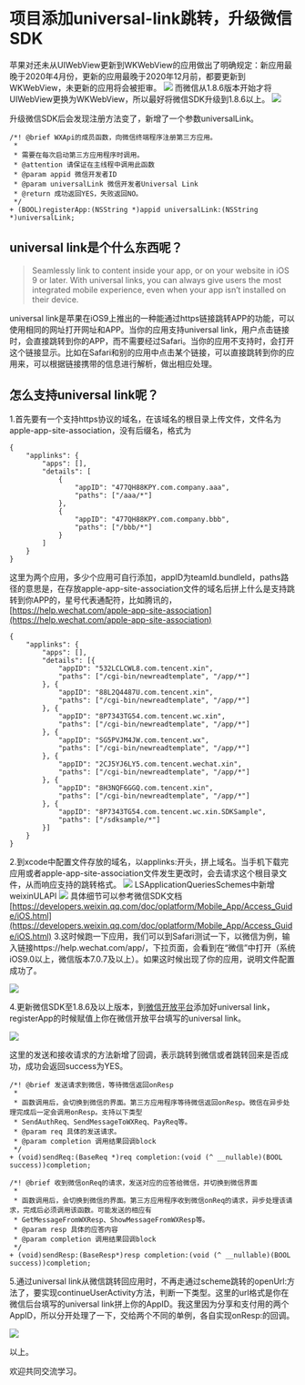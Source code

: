 # 项目添加universal-link跳转，升级微信SDK
苹果对还未从UIWebView更新到WKWebView的应用做出了明确规定：新应用最晚于2020年4月份，更新的应用最晚于2020年12月前，都要更新到WKWebView，未更新的应用将会被拒审。
![](https://upload-images.jianshu.io/upload_images/2360306-00c815c04dcb37dc.png?imageMogr2/auto-orient/strip|imageView2/2/w/1200)
而微信从1.8.6版本开始才将UIWebView更换为WKWebView，所以最好将微信SDK升级到1.8.6以上。
![](https://upload-images.jianshu.io/upload_images/2360306-af26e5b63183a69e.png?imageMogr2/auto-orient/strip|imageView2/2/w/658)

升级微信SDK后会发现注册方法变了，新增了一个参数universalLink。
```
/*! @brief WXApi的成员函数，向微信终端程序注册第三方应用。
 *
 * 需要在每次启动第三方应用程序时调用。
 * @attention 请保证在主线程中调用此函数
 * @param appid 微信开发者ID
 * @param universalLink 微信开发者Universal Link
 * @return 成功返回YES，失败返回NO。
 */
+ (BOOL)registerApp:(NSString *)appid universalLink:(NSString *)universalLink;
```
## universal link是个什么东西呢？
>Seamlessly link to content inside your app, or on your website in iOS 9 or later. With universal links, you can always give users the most integrated mobile experience, even when your app isn’t installed on their device.

universal link是苹果在iOS9上推出的一种能通过https链接跳转APP的功能，可以使用相同的网址打开网址和APP。当你的应用支持universal link，用户点击链接时，会直接跳转到你的APP，而不需要经过Safari。当你的应用不支持时，会打开这个链接显示。比如在Safari和别的应用中点击某个链接，可以直接跳转到你的应用来，可以根据链接携带的信息进行解析，做出相应处理。
## 怎么支持universal link呢？
1.首先要有一个支持https协议的域名，在该域名的根目录上传文件，文件名为apple-app-site-association，没有后缀名，格式为
```
{
    "applinks": {
        "apps": [],
        "details": [
            {
                "appID": "477QH88KPY.com.company.aaa",
                "paths": ["/aaa/*"]
            },
            {
                "appID": "477QH88KPY.com.company.bbb",
                "paths": ["/bbb/*"]
            }
        ]
    }
}
```
这里为两个应用，多少个应用可自行添加，appID为teamId.bundleId，paths路径的意思是，在存放apple-app-site-association文件的域名后拼上什么是支持跳转到你APP的，星号代表通配符，比如腾讯的，[https://help.wechat.com/apple-app-site-association](https://help.wechat.com/apple-app-site-association)
```
{
    "applinks": {
        "apps": [],
        "details": [{
            "appID": "532LCLCWL8.com.tencent.xin",
            "paths": ["/cgi-bin/newreadtemplate", "/app/*"]
        }, {
            "appID": "88L2Q4487U.com.tencent.xin",
            "paths": ["/cgi-bin/newreadtemplate", "/app/*"]
        }, {
            "appID": "8P7343TG54.com.tencent.wc.xin",
            "paths": ["/cgi-bin/newreadtemplate", "/app/*"]
        }, {
            "appID": "SG5PVJM4JW.com.tencent.wx",
            "paths": ["/cgi-bin/newreadtemplate", "/app/*"]
        }, {
            "appID": "2CJ5YJ6LY5.com.tencent.wechat.xin",
            "paths": ["/cgi-bin/newreadtemplate", "/app/*"]
        }, {
            "appID": "8H3NQF6GGQ.com.tencent.xin",
            "paths": ["/cgi-bin/newreadtemplate", "/app/*"]
        }, {
            "appID": "8P7343TG54.com.tencent.wc.xin.SDKSample",
            "paths": ["/sdksample/*"]
        }]
    }
}
```
2.到xcode中配置文件存放的域名，以applinks:开头，拼上域名。当手机下载完应用或者apple-app-site-association文件发生更改时，会去请求这个根目录文件，从而响应支持的跳转格式。
![](https://upload-images.jianshu.io/upload_images/2360306-b21470df3026c010.png?imageMogr2/auto-orient/strip|imageView2/2/w/1200)
LSApplicationQueriesSchemes中新增weixinULAPI
![](https://upload-images.jianshu.io/upload_images/2360306-95de9e8a313d8180.png?imageMogr2/auto-orient/strip|imageView2/2/w/1200)
具体细节可以参考微信SDK文档[https://developers.weixin.qq.com/doc/oplatform/Mobile_App/Access_Guide/iOS.html](https://developers.weixin.qq.com/doc/oplatform/Mobile_App/Access_Guide/iOS.html)
3.这时候跑一下应用，我们可以到Safari测试一下，以微信为例，输入链接https://help.wechat.com/app/，下拉页面，会看到在“微信”中打开（系统iOS9.0以上，微信版本7.0.7及以上）。如果这时候出现了你的应用，说明文件配置成功了。

![](https://upload-images.jianshu.io/upload_images/2360306-b7fccd5cf3cac9a8.jpeg?imageMogr2/auto-orient/strip|imageView2/2/w/1200)

4.更新微信SDK至1.8.6及以上版本，到[微信开放平台](https://open.weixin.qq.com)添加好universal link，registerApp的时候赋值上你在微信开放平台填写的universal link。

![](https://upload-images.jianshu.io/upload_images/2360306-1105a227ea7191f9.png?imageMogr2/auto-orient/strip|imageView2/2/w/1200)

这里的发送和接收请求的方法新增了回调，表示跳转到微信或者跳转回来是否成功，成功会返回success为YES。

```
/*! @brief 发送请求到微信，等待微信返回onResp
 *
 * 函数调用后，会切换到微信的界面。第三方应用程序等待微信返回onResp。微信在异步处理完成后一定会调用onResp。支持以下类型
 * SendAuthReq、SendMessageToWXReq、PayReq等。
 * @param req 具体的发送请求。
 * @param completion 调用结果回调block
 */
+ (void)sendReq:(BaseReq *)req completion:(void (^ __nullable)(BOOL success))completion;

/*! @brief 收到微信onReq的请求，发送对应的应答给微信，并切换到微信界面
 *
 * 函数调用后，会切换到微信的界面。第三方应用程序收到微信onReq的请求，异步处理该请求，完成后必须调用该函数。可能发送的相应有
 * GetMessageFromWXResp、ShowMessageFromWXResp等。
 * @param resp 具体的应答内容
 * @param completion 调用结果回调block
 */
+ (void)sendResp:(BaseResp*)resp completion:(void (^ __nullable)(BOOL success))completion;
```

5.通过universal link从微信跳转回应用时，不再走通过scheme跳转的openUrl:方法了，要实现continueUserActivity方法，判断一下类型。这里的url格式是你在微信后台填写的universal link拼上你的AppID。我这里因为分享和支付用的两个AppID，所以分开处理了一下，交给两个不同的单例，各自实现onResp:的回调。

![](https://upload-images.jianshu.io/upload_images/2360306-4e15b4b4e8f10090.png?imageMogr2/auto-orient/strip|imageView2/2/w/1200)

以上。

欢迎共同交流学习。

